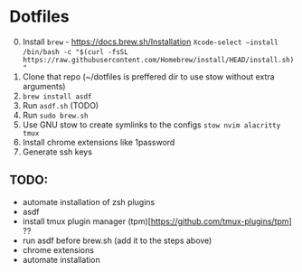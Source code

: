# Dotfiles

0. Install `brew` - https://docs.brew.sh/Installation
`Xcode-select —install`
`/bin/bash -c "$(curl -fsSL https://raw.githubusercontent.com/Homebrew/install/HEAD/install.sh)"`
1. Clone that repo (~/dotfiles is preffered dir to use stow without extra arguments)
2. `brew install asdf`
3. Run `asdf.sh` (TODO)
4. Run `sudo brew.sh`
5. Use GNU stow to create symlinks to the configs `stow nvim alacritty tmux`
6. Install chrome extensions like 1password
7. Generate ssh keys

## TODO:
* automate installation of zsh plugins
* asdf
* install tmux plugin manager (tpm)[https://github.com/tmux-plugins/tpm] ??
* run asdf before brew.sh (add it to the steps above)
* chrome extensions
* automate installation
